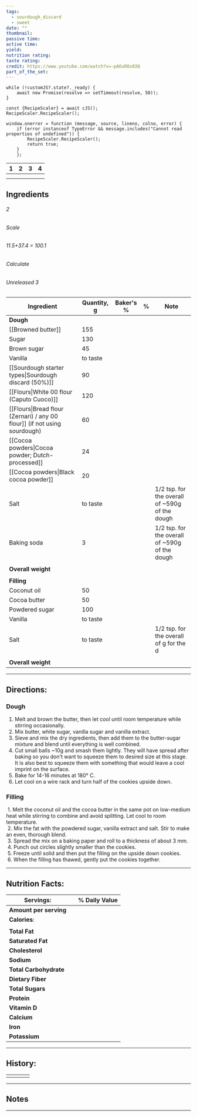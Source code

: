 ```yaml
---
tags:
  - sourdough_discard
  - sweet
date: ""
thumbnail: 
passive time: 
active time: 
yield: 
nutrition rating: 
taste rating: 
credit: https://www.youtube.com/watch?v=-pAOuR8s03Q
part_of_the_set:
---
```

```dataviewjs
while (!customJS?.state?._ready) { 
	await new Promise(resolve => setTimeout(resolve, 50)); 
} 

const {RecipeScaler} = await cJS();
RecipeScaler.RecipeScaler();

window.onerror = function (message, source, lineno, colno, error) {
	if (error instanceof TypeError && message.includes("Cannot read properties of undefined")) {
		RecipeScaler.RecipeScaler();
		return true;
	}
    };
```

| 1                                                                                                                                                                                                                                    | 2                                                                                                                                                                                                                                    | 3                                                                                                                                                                                                                                    | 4                                                                                                                                                                                                                                    |
| ------------------------------------------------------------------------------------------------------------------------------------------------------------------------------------------------------------------------------------ | ------------------------------------------------------------------------------------------------------------------------------------------------------------------------------------------------------------------------------------ | ------------------------------------------------------------------------------------------------------------------------------------------------------------------------------------------------------------------------------------ | ------------------------------------------------------------------------------------------------------------------------------------------------------------------------------------------------------------------------------------ |
|                                                                                                                                                                                                                                      |                                                                                                                                                                                                                                      |                                                                                                                                                                                                                                      |                                                                                                                                                                                                                                      |
|                                                                                                                                                                                                                                      |                                                                                                                                                                                                                                      |                                                                                                                                                                                                                                      |                                                                                                                                                                                                                                      |

## Ingredients

###### 2
###### Scale
###### 11.5+37.4 = 100.1
###### Calculate
###### Unreleased 3

| Ingredient                                                                | Quantity, g | Baker's % | %   | Note                                           |
| ------------------------------------------------------------------------- | ----------- | --------- | --- | ---------------------------------------------- |
| **Dough**                                                                 |             |           |     |                                                |
| [[Browned butter]]                                                        | 155         |           |     |                                                |
| Sugar                                                                     | 130         |           |     |                                                |
| Brown sugar                                                               | 45          |           |     |                                                |
| Vanilla                                                                   | to taste    |           |     |                                                |
| [[Sourdough starter types\|Sourdough discard (50%)]]                      | 90          |           |     |                                                |
| [[Flours\|White 00 flour (Caputo Cuoco)]]                                 | 120         |           |     |                                                |
| [[Flours\|Bread flour (Zernari) / any 00 flour]] (if not using sourdough) | 60          |           |     |                                                |
| [[Cocoa powders\|Cocoa powder; Dutch-processed]]                          | 24          |           |     |                                                |
| [[Cocoa powders\|Black cocoa powder]]                                     | 20          |           |     |                                                |
| Salt                                                                      | to taste    |           |     | 1/2 tsp. for the overall of ~590g of the dough |
| Baking soda                                                               | 3           |           |     | 1/2 tsp. for the overall of ~590g of the dough |
|                                                                           |             |           |     |                                                |
| **Overall weight**                                                        |             |           |     |                                                |
|                                                                           |             |           |     |                                                |
| **Filling**                                                               |             |           |     |                                                |
| Coconut oil                                                               | 50          |           |     |                                                |
| Cocoa butter                                                              | 50          |           |     |                                                |
| Powdered sugar                                                            | 100         |           |     |                                                |
| Vanilla                                                                   | to taste    |           |     |                                                |
| Salt                                                                      | to taste    |           |     | 1/2 tsp. for the overall of g for the d        |
|                                                                           |             |           |     |                                                |
| **Overall weight**                                                        |             |           |     |                                                |




---
## Directions:

### Dough

1. Melt and brown the butter, then let cool until room temperature while stirring occasionally. 
2. Mix butter, white sugar, vanilla sugar and vanilla extract.  
3. Sieve and mix the dry ingredients, then add them to the butter-sugar mixture and blend until everything is well combined.  
4. Cut small balls ~10g and smash them lightly. They will have spread after baking so you don't want to squeeze them to desired size at this stage. It is also best to squeeze them with something that would leave a cool imprint on the surface.
5. Bake for 14-16 minutes at 180° C.  
6. Let cool on a wire rack and turn half of the cookies upside down.

### Filling

 1. Melt the coconut oil and the cocoa butter in the same pot on low-medium heat while stirring to combine and avoid splitting. Let cool to room temperature.  
 2. Mix the fat with the powdered sugar, vanilla extract and salt. Stir to make an even, thorough blend.  
 3. Spread the mix on a baking paper and roll to a thickness of about 3 mm.  
 4. Punch out circles slightly smaller than the cookies.  
 5. Freeze until solid and then put the filling on the upside down cookies.  
 6. When the filling has thawed, gently put the cookies together.


---
## Nutrition Facts:

| **Servings:**          |       | % Daily Value |
| ---------------------- | ----- | ------------- |
| **Amount per serving** |       |               |
| **Calories**:          |       |               |
|                        |       |               |
| **Total Fat**          |       |               |
| **Saturated Fat**      |       |               |
| **Cholesterol**        |       |               |
| **Sodium**             |       |               |
| **Total Carbohydrate** |       |               |
| **Dietary Fiber**      |       |               |
| **Total Sugars**       |       |               |
| **Protein**            |       |               |
| **Vitamin D**          |       |               |
| **Calcium**            |       |               |
| **Iron**               |       |               |
| **Potassium**          |       |               |

---
## History:

|     |                   |                   |                   |
| --- | ----------------- | ----------------- | ----------------- |
|     |                   |                   |                   |


---
## Notes


>

---



